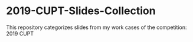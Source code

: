 # 2019-CUPT-Slides-Collection
This repository categorizes slides from my work cases of the competition: 2019 CUPT
